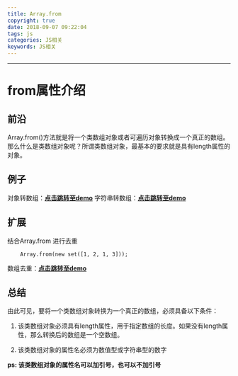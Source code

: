```yaml
---
title: Array.from
copyright: true
date: 2018-09-07 09:22:04
tags: js
categories: JS相关
keywords: JS相关
---
```

----

# from属性介绍

## 前沿

Array.from()方法就是将一个类数组对象或者可遍历对象转换成一个真正的数组。那么什么是类数组对象呢？所谓类数组对象，最基本的要求就是具有length属性的对象。

<!--more-->
## 例子

对象转数组：[**点击跳转至demo**](/assets/example/from/demo1.html)
字符串转数组：[**点击跳转至demo**](/assets/example/from/demo2.html)

## 扩展

结合Array.from 进行去重

``` set
    Array.from(new set([1, 2, 1, 3]));
```

数组去重：[**点击跳转至demo**](/assets/example/from/demo3.html)

## 总结

由此可见，要将一个类数组对象转换为一个真正的数组，必须具备以下条件：

1. 该类数组对象必须具有length属性，用于指定数组的长度。如果没有length属性，那么转换后的数组是一个空数组。

2. 该类数组对象的属性名必须为数值型或字符串型的数字

**ps: 该类数组对象的属性名可以加引号，也可以不加引号**